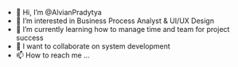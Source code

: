 - 👋 Hi, I’m @AlvianPradytya
- 👀 I’m interested in Business Process Analyst & UI/UX Design
- 🌱 I’m currently learning how to manage time and team for project success
- 💞️ I want to collaborate on system development
- 📫 How to reach me ...

<!---
AlvianPradytya/AlvianPradytya is a ✨ special ✨ repository because its `README.md` (this file) appears on your GitHub profile.
You can click the Preview link to take a look at your changes.
--->
